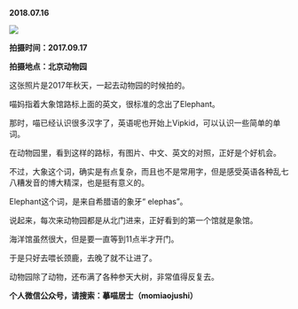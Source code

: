 
          
            
**2018.07.16**



![](//upload-images.jianshu.io/upload_images/51001-9c1fda91a0a45ce4.jpg)




**拍摄时间：2017.09.17**

**拍摄地点：北京动物园**

这张照片是2017年秋天，一起去动物园的时候拍的。

喵妈指着大象馆路标上面的英文，很标准的念出了Elephant。

那时，喵已经认识很多汉字了，英语呢也开始上Vipkid，可以认识一些简单的单词。

在动物园里，看到这样的路标，有图片、中文、英文的对照，正好是个好机会。

不过，大象这个词，确实是有点复杂，而且也不是常用字，但是感受英语各种乱七八糟发音的博大精深，也是挺有意义的。

Elephant这个词，是来自希腊语的象牙“ elephas”。

说起来，每次来动物园都是从北门进来，正好看到的第一个馆就是象馆。

海洋馆虽然很大，但是要一直等到11点半才开门。

于是只好去喂长颈鹿，去晚了就不让进了。

动物园除了动物，还布满了各种参天大树，非常值得反复去。


**个人微信公众号，请搜索：摹喵居士（momiaojushi）**

          
        